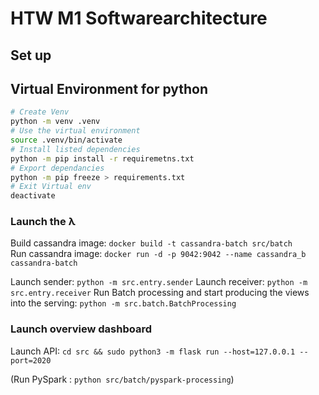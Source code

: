 # HTW M1 Softwarearchitecture

## Set up
## Virtual Environment for python
```bash
# Create Venv 
python -m venv .venv
# Use the virtual environment
source .venv/bin/activate
# Install listed dependencies
python -m pip install -r requiremetns.txt
# Export dependancies
python -m pip freeze > requirements.txt
# Exit Virtual env
deactivate
```

### Launch the λ

Build cassandra image: `docker build -t cassandra-batch src/batch`  
Run cassandra image: `docker run -d -p 9042:9042 --name cassandra_b cassandra-batch`

Launch sender: `python -m src.entry.sender`
Launch receiver: `python -m src.entry.receiver`
Run Batch processing and start producing the views into the serving: `python -m src.batch.BatchProcessing`

### Launch overview dashboard
Launch API: `cd src && sudo python3 -m flask run --host=127.0.0.1 --port=2020`


(Run PySpark : `python src/batch/pyspark-processing`)